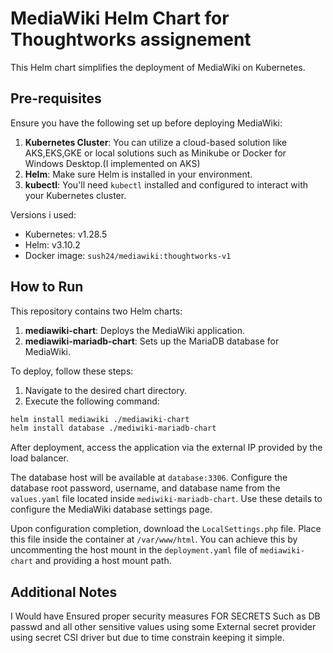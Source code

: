 # MediaWiki Helm Chart for Thoughtworks assignement

This Helm chart simplifies the deployment of MediaWiki on Kubernetes.

## Pre-requisites

Ensure you have the following set up before deploying MediaWiki:

1. **Kubernetes Cluster**: You can utilize a cloud-based solution like AKS,EKS,GKE or local solutions such as Minikube or Docker for Windows Desktop.(I implemented on AKS)
2. **Helm**: Make sure Helm is installed in your environment.
3. **kubectl**: You'll need `kubectl` installed and configured to interact with your Kubernetes cluster.

Versions i used:

- Kubernetes: v1.28.5
- Helm: v3.10.2
- Docker image: `sush24/mediawiki:thoughtworks-v1`

## How to Run

This repository contains two Helm charts:

1. **mediawiki-chart**: Deploys the MediaWiki application.
2. **mediawiki-mariadb-chart**: Sets up the MariaDB database for MediaWiki.

To deploy, follow these steps:

1. Navigate to the desired chart directory.
2. Execute the following command:

```bash
helm install mediawiki ./mediawiki-chart
helm install database ./mediwiki-mariadb-chart
```

After deployment, access the application via the external IP provided by the load balancer.

The database host will be available at `database:3306`. Configure the database root password, username, and database name from the `values.yaml` file located inside `mediwiki-mariadb-chart`. Use these details to configure the MediaWiki database settings page.

Upon configuration completion, download the `LocalSettings.php` file. Place this file inside the container at `/var/www/html`. You can achieve this by uncommenting the host mount in the `deployment.yaml` file of `mediawiki-chart` and providing a host mount path.




## Additional Notes

I Would have Ensured proper security measures FOR SECRETS Such as DB passwd and all other sensitive values using some External secret provider using secret CSI driver but due to time constrain keeping it simple.
